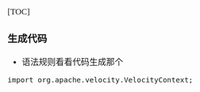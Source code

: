 <span  style="font-family: Simsun,serif; font-size: 17px; ">

[TOC]

### 生成代码

- 语法规则看看代码生成那个
~~~
import org.apache.velocity.VelocityContext;
~~~

</span>